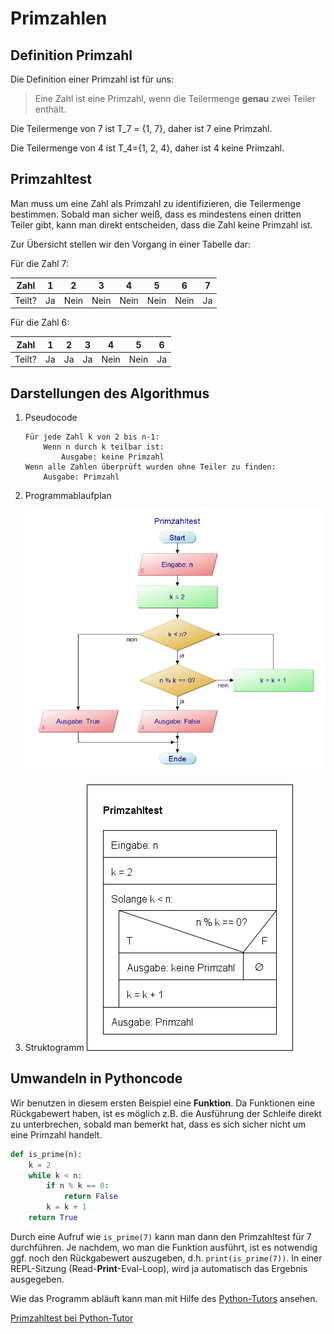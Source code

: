 # Primzahlen

## Definition Primzahl 
Die Definition einer Primzahl ist für uns:
> Eine Zahl ist eine Primzahl, wenn die Teilermenge **genau** zwei Teiler enthält.

Die Teilermenge von 7 ist T_7 = {1, 7}, daher ist 7 eine Primzahl.

Die Teilermenge von 4 ist T_4={1, 2, 4}, daher ist 4 keine Primzahl.

## Primzahltest

Man muss um eine Zahl als Primzahl zu identifizieren, die Teilermenge bestimmen. Sobald man sicher weiß, dass es mindestens einen dritten Teiler gibt, kann man direkt entscheiden, dass die Zahl keine Primzahl ist.

Zur Übersicht stellen wir den Vorgang in einer Tabelle dar:

Für die Zahl 7:

| Zahl | 1 | 2 | 3 | 4 | 5 | 6 | 7 |
|---|---|---|---|---|---|---|---|
| Teilt? | Ja | Nein | Nein | Nein | Nein | Nein | Ja |

Für die Zahl 6:

| Zahl | 1 | 2 | 3 | 4 | 5 | 6 |
|---|---|---|---|---|---|---|
| Teilt? | Ja | Ja | Ja | Nein | Nein | Ja |

## Darstellungen des Algorithmus

1. Pseudocode

    ```
    Für jede Zahl k von 2 bis n-1:
        Wenn n durch k teilbar ist:
            Ausgabe: keine Primzahl
    Wenn alle Zahlen überprüft wurden ohne Teiler zu finden:      
        Ausgabe: Primzahl
    ```

2. Programmablaufplan

    ![PAP](PAP.png)

3. Struktogramm
    ![Struct](Struct.png)

## Umwandeln in Pythoncode

Wir benutzen in diesem ersten Beispiel eine **Funktion**. Da Funktionen eine Rückgabewert haben, ist es möglich z.B. die Ausführung der Schleife direkt zu unterbrechen, sobald man bemerkt hat, dass es sich sicher nicht um eine Primzahl handelt.

```python
def is_prime(n):
    k = 2
    while k < n:
        if n % k == 0:
            return False
        k = k + 1
    return True
```

Durch eine Aufruf wie `is_prime(7)` kann man dann den Primzahltest für 7 durchführen. Je nachdem, wo man die Funktion ausführt, ist es notwendig ggf. noch den Rückgabewert auszugeben, d.h. `print(is_prime(7))`. In einer REPL-Sitzung (Read-**Print**-Eval-Loop), wird ja automatisch das Ergebnis ausgegeben.

Wie das Programm abläuft kann man mit Hilfe des [Python-Tutors](http://www.pythontutor.com/visualize.html#mode=edit) ansehen.

[Primzahltest bei Python-Tutor](http://www.pythontutor.com/visualize.html#code=def%20is_prime%28n%29%3A%0A%20%20%20%20k%20%3D%202%0A%20%20%20%20while%20k%20%3C%20n%3A%0A%20%20%20%20%20%20%20%20if%20n%20%25%20k%20%3D%3D%200%3A%0A%20%20%20%20%20%20%20%20%20%20%20%20return%20False%0A%20%20%20%20%20%20%20%20k%20%3D%20k%20%2B%201%0A%20%20%20%20return%20True%0A%20%20%20%20%0Aprint%28is_prime%281007%29%29&cumulative=false&curInstr=0&heapPrimitives=nevernest&mode=display&origin=opt-frontend.js&py=3&rawInputLstJSON=%5B%5D&textReferences=false)


